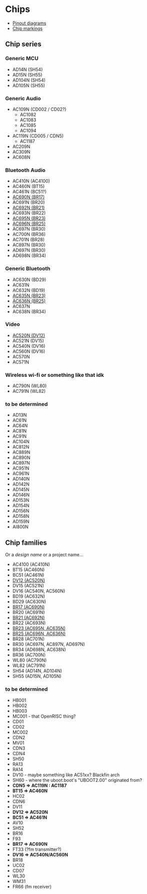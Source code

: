 # Chips

- [Pinout diagrams](pinout-diagrams/index.md)
- [Chip markings](chip-marks.md)

## Chip series

### Generic MCU

- AD14N (SH54)
- AD15N (SH55)
- AD104N (SH54)
- AD105N (SH55)

### Generic Audio

- AC109N (CD002 / CD02?)
  - AC1082
  - AC1083
  - AC1085
  - AC1094
- AC119N (CD005 / CDN5)
  - AC1187
- AC209N
- AC309N
- AC608N

### Bluetooth Audio

- AC410N (AC4100)
- AC460N (BT15)
- AC461N (BC51?)
- [AC690N (BR17)](br17/index.md#ac690n)
- AC691N (BR20)
- [AC692N (BR21)](br21/index.md#ac692n)
- AC693N (BR22)
- [AC695N (BR23)](br23/index.md#ac695n)
- [AC696N (BR25)](br25/index.md#ac696n)
- AC697N (BR30)
- AC700N (BR36)
- AC701N (BR28)
- AC897N (BR30)
- AD697N (BR30)
- AD698N (BR34)

### Generic Bluetooth

- AC630N (BD29)
- AC631N
- AC632N (BD19)
- [AC635N (BR23)](br23/index.md#ac635n)
- [AC636N (BR25)](br25/index.md#ac636n)
- AC637N
- AC638N (BR34)

### Video

- [AC520N (DV12)](dv12/index.md#ac520n)
- AC521N (DV15)
- AC540N (DV16)
- AC560N (DV16)
- AC570N
- AC571N

### Wireless wi-fi or something like that idk

- AC790N (WL80)
- AC791N (WL82)

### to be determined

- AD13N
- AC61N
- AC64N
- AC81N
- AC91N
- AC104N
- AC812N
- AC889N
- AC890N
- AC897N
- AC951N
- AC961N
- AD140N
- AD142N
- AD145N
- AD146N
- AD153N
- AD154N
- AD156N
- AD158N
- AD159N
- AI800N

## Chip families

Or a *design name* or a project name...

- AC4100 (AC410N)
- BT15 (AC460N)
- BC51 (AC461N)
- [DV12 (AC520N)](dv12/index.md)
- DV15 (AC521N)
- DV16 (AC540N, AC560N)
- BD19 (AC632N)
- BD29 (AC630N)
- [BR17 (AC690N)](br17/index.md)
- BR20 (AC691N)
- [BR21 (AC692N)](br21/index.md)
- BR22 (AC693N)
- [BR23 (AC695N, AC635N)](br23/index.md)
- [BR25 (AC696N, AC636N)](br25/index.md)
- BR28 (AC701N)
- BR30 (AC697N, AC897N, AD697N)
- BR34 (AD698N, AC638N)
- BR36 (AC700N)
- WL80 (AC790N)
- WL82 (AC791N)
- SH54 (AD14N, AD104N)
- SH55 (AD15N, AD105N)

### to be determined

- HB001
- HB002
- HB003
- MC001 - that OpenRISC thing?
- CD01
- CD02
- MC002
- CDN2
- MV01
- CDN3
- CDN4
- SH50
- RA13
- RA14
- DV10 - maybe something like AC51xx? Blackfin arch
- SH60 - where the uboot.boot's "UBOOT2.00" originated from?
- **CDN5 => AC119N : AC1187**
- **BT15 => AC460N**
- HC02
- CDN6
- DV11
- **DV12 => AC520N**
- **BC51 => AC461N**
- AV10
- SH52
- BR16
- F93
- **BR17 => AC690N**
- FT33 (?fm transmitter?)
- **DV16 => AC540N/AC560N**
- BR18
- UC02
- CD07
- WL30
- WM31
- FR66 (fm receiver)
